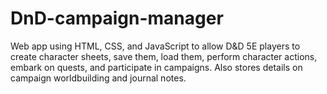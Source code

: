# DnD-campaign-manager
Web app using HTML, CSS, and JavaScript to allow D&amp;D 5E players to create character sheets, save them, load them, perform character actions, embark on quests, and participate in campaigns. Also stores details on campaign worldbuilding and journal notes.

